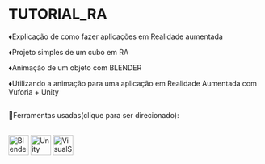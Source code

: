 # TUTORIAL_RA

♦Explicação de como fazer aplicações em Realidade aumentada 

♦Projeto simples de um cubo em RA

♦Animação de um objeto com BLENDER

♦Utilizando a animação para uma aplicação em Realidade Aumentada com Vuforia + Unity
##
🎈Ferramentas usadas(clique para ser direcionado):

<div style="display: inline_block"><br>
  <a href="https://www.blender.org/download/" target="_blank">
 <img  align="center" alt="Blender" height="40" width="40" src="https://cdn.jsdelivr.net/gh/devicons/devicon/icons/blender/blender-original.svg" target="_blank"></a>
  <a href="https://unity.com/developer-tools" target="_blank"><img  align="center" alt="Unity" height="40" width="40" src="https://cdn.jsdelivr.net/gh/devicons/devicon/icons/unity/unity-original.svg" target="_blank"></a>
  <a href=https://code.visualstudio.com/ target="_blank"><img  align="center" alt="VisualStudio" height="40" width="40" src="https://cdn.jsdelivr.net/gh/devicons/devicon/icons/visualstudio/visualstudio-plain.svg" target="_blank"></a>
</div>

